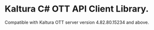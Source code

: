 # Kaltura C# OTT API Client Library.
Compatible with Kaltura OTT server version 4.82.80.15234 and above.
